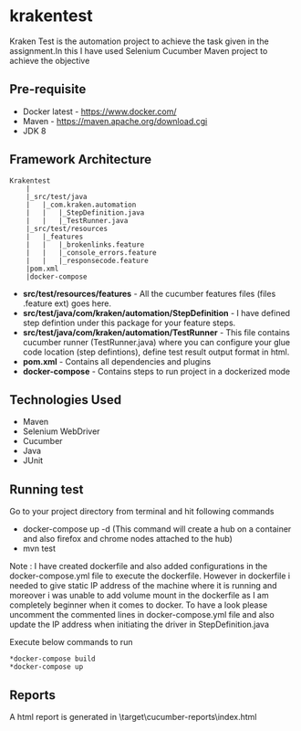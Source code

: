 # krakentest
Kraken Test is the automation project to achieve the task given in the assignment.In this I have used Selenium Cucumber Maven project to achieve the objective

Pre-requisite
--------------
* Docker latest - https://www.docker.com/
* Maven - https://maven.apache.org/download.cgi
* JDK 8

Framework Architecture
--------------
	Krakentest
		|
		|_src/test/java
		|	|_com.kraken.automation
		|	|	|_StepDefinition.java
		|	|	|_TestRunner.java
		|_src/test/resources
		|	|_features
		|	|	|_brokenlinks.feature
		|	|	|_console_errors.feature
   		|	|	|_responsecode.feature
    	|pom.xml
    	|docker-compose
    

* **src/test/resources/features** - All the cucumber features files (files .feature ext) goes here.
* **src/test/java/com/kraken/automation/StepDefinition** - I have defined step defintion under this package for your feature steps.
* **src/test/java/com/kraken/automation/TestRunner** - This file contains cucumber runner (TestRunner.java) where you can configure your glue code location (step defintions), define test result output format in html. 
* **pom.xml** - Contains all dependencies and plugins
* **docker-compose** - Contains steps to run project in a dockerized mode

Technologies Used
-----------------
* Maven
* Selenium WebDriver
* Cucumber
* Java
* JUnit

Running test
--------------

Go to your project directory from terminal and hit following commands
* docker-compose up -d (This command will create a hub on a container and also firefox and chrome nodes attached to the hub)
* mvn test

Note : I have created dockerfile and also added configurations in the docker-compose.yml file to execute the dockerfile. However in dockerfile i needed to give static IP address of the machine where it is running and moreover i was unable to add volume mount in the dockerfile as I am completely beginner when it comes to docker. To have a look please uncomment the commented lines in docker-compose.yml file and also update the IP address when initiating the driver in StepDefinition.java

Execute below commands to run

	*docker-compose build
	*docker-compose up 

Reports
--------------

A html report is generated in \target\cucumber-reports\index.html
